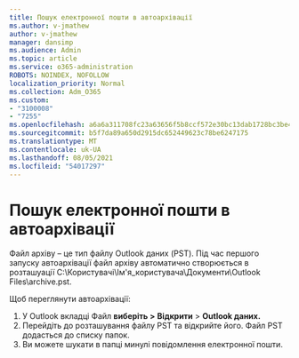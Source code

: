 ```yaml
---
title: Пошук електронної пошти в автоархівації
ms.author: v-jmathew
author: v-jmathew
manager: dansimp
ms.audience: Admin
ms.topic: article
ms.service: o365-administration
ROBOTS: NOINDEX, NOFOLLOW
localization_priority: Normal
ms.collection: Adm_O365
ms.custom:
- "3100008"
- "7255"
ms.openlocfilehash: a6a6a311708fc23a63656f5b8ccf572e30bc13dab1728bc3be48ad36aeb35077
ms.sourcegitcommit: b5f7da89a650d2915dc652449623c78be6247175
ms.translationtype: MT
ms.contentlocale: uk-UA
ms.lasthandoff: 08/05/2021
ms.locfileid: "54017297"
---
```

# <a name="find-email-in-autoarchive"></a>Пошук електронної пошти в автоархівації

Файл архіву – це тип файлу Outlook даних (PST). Під час першого запуску автоархівації файл архіву автоматично створюється в розташуації C:\Користувачі\Ім'я_користувача\Документи\Outlook Files\archive.pst.

Щоб переглянути автоархівації:

1. У Outlook вкладці Файл **виберіть >** **Відкрити**  >  **Outlook даних.**
2. Перейдіть до розташування файлу PST та відкрийте його. Файл PST додасться до списку папок.
3. Ви можете шукати в папці минулі повідомлення електронної пошти.
